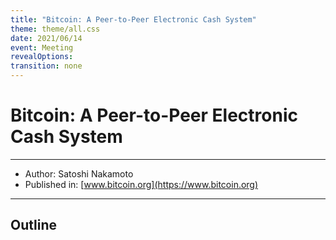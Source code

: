 ```yaml
---
title: "Bitcoin: A Peer-to-Peer Electronic Cash System"
theme: theme/all.css
date: 2021/06/14
event: Meeting
revealOptions:
transition: none
---
```

# Bitcoin: A Peer-to-Peer Electronic Cash System

<hr class="mb-8">

- Author: Satoshi Nakamoto <!-- .element: class="text-3xl" -->
- Published in:  <!-- .element: class="text-3xl" --> [www.bitcoin.org](https://www.bitcoin.org)

---

## Outline
